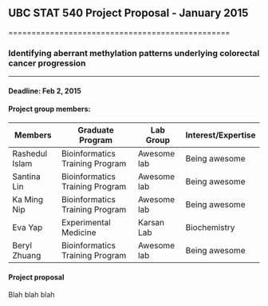 ## UBC STAT 540 Project Proposal - January 2015
================================================
### Identifying aberrant methylation patterns underlying colorectal cancer progression
----------------
#### Deadline: Feb 2, 2015

#### Project group members:

Members	| Graduate Program |	Lab Group | Interest/Expertise |
------------- | -------------|------------- |------------- |
Rashedul Islam	|Bioinformatics Training Program| Awesome lab | Being awesome |
Santina Lin  |Bioinformatics Training Program| Awesome lab | Being awesome |
Ka Ming Nip	|Bioinformatics Training Program| Awesome lab | Being awesome |
Eva Yap	|Experimental Medicine|	Karsan Lab | Biochemistry |
Beryl Zhuang	|Bioinformatics Training Program| Awesome lab | Being awesome |

#### Project proposal
Blah blah blah
